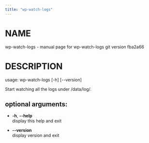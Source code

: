 ```yaml
---
title: "wp-watch-logs"
---
```



# NAME

wp-watch-logs - manual page for wp-watch-logs git version fba2a66

# DESCRIPTION

usage: wp-watch-logs \[-h\] \[--version\]

Start watching all the logs under /data/log/.

## optional arguments:

  - **-h**, **--help**  
    display this help and exit

  - **--version**  
    display version and exit
